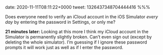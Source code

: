 date: 2020-11-11T08:11:22+0000
tweet: 1326437348704444416
%%%

Does everyone need to verify an iCloud account in the iOS Simulator *every day* by entering the password in Settings, or only me?

**21 minutes later:** Looking at this more I think my iCloud account in the Simulator is permanently slightly broken. Can’t even sign out (except by deleting the whole simulator). I’m guessing if I ignore these password prompts it will work just as well as if I enter the password.
